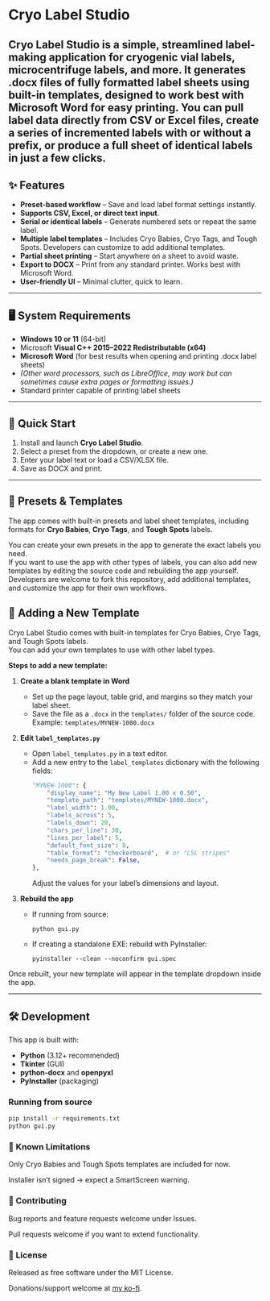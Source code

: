 # Cryo Label Studio

Cryo Label Studio is a simple, streamlined label-making application for cryogenic vial labels, microcentrifuge labels, and more.
It generates .docx files of fully formatted label sheets using built-in templates, designed to work best with Microsoft Word for easy printing. 
You can pull label data directly from CSV or Excel files, create a series of incremented labels with or without a prefix, or produce a full sheet of identical labels in just a few clicks.
---

## ✨ Features

- **Preset-based workflow** – Save and load label format settings instantly.
- **Supports CSV, Excel, or direct text input**.
- **Serial or identical labels** – Generate numbered sets or repeat the same label.
- **Multiple label templates** – Includes Cryo Babies, Cryo Tags, and Tough Spots.  Developers can customize to add additional templates.
- **Partial sheet printing** – Start anywhere on a sheet to avoid waste.
- **Export to DOCX** – Print from any standard printer. Works best with Microsoft Word.
- **User-friendly UI** – Minimal clutter, quick to learn.
---


## 🖥 System Requirements

- **Windows 10 or 11** (64-bit)
- Microsoft **Visual C++ 2015–2022 Redistributable (x64)**
-  **Microsoft Word** (for best results when opening and printing .docx label sheets)
-  *(Other word processors, such as LibreOffice, may work but can sometimes cause extra pages or formatting issues.)*
- Standard printer capable of printing label sheets
---

## 🚀 Quick Start

1. Install and launch **Cryo Label Studio**.
2. Select a preset from the dropdown, or create a new one.
3. Enter your label text or load a CSV/XLSX file.
5. Save as DOCX and print.
---

## 📂 Presets & Templates

The app comes with built-in presets and label sheet templates, including formats for **Cryo Babies**, **Cryo Tags**, and **Tough Spots** labels.

You can create your own presets in the app to generate the exact labels you need.  
If you want to use the app with other types of labels, you can also add new templates by editing the source code and rebuilding the app yourself. Developers are welcome to fork this repository, add additional templates, and customize the app for their own workflows.

## 🧩 Adding a New Template

Cryo Label Studio comes with built-in templates for Cryo Babies, Cryo Tags, and Tough Spots labels.  
You can add your own templates to use with other label types.

**Steps to add a new template:**

1. **Create a blank template in Word**  
   - Set up the page layout, table grid, and margins so they match your label sheet.
   - Save the file as a `.docx` in the `templates/` folder of the source code.  
     Example: `templates/MYNEW-1000.docx`

2. **Edit `label_templates.py`**  
   - Open `label_templates.py` in a text editor.
   - Add a new entry to the `label_templates` dictionary with the following fields:
     ```python
     "MYNEW-1000": {
         "display_name": "My New Label 1.00 x 0.50",
         "template_path": "templates/MYNEW-1000.docx",
         "label_width": 1.00,
         "labels_across": 5,
         "labels_down": 20,
         "chars_per_line": 30,
         "lines_per_label": 5,
         "default_font_size": 8,
         "table_format": "checkerboard",  # or "LSL stripes"
         "needs_page_break": False,
     },
     ```
     Adjust the values for your label’s dimensions and layout.

3. **Rebuild the app**  
   - If running from source:  
     ```
     python gui.py
     ```
   - If creating a standalone EXE: rebuild with PyInstaller:
     ```
     pyinstaller --clean --noconfirm gui.spec

     ```

Once rebuilt, your new template will appear in the template dropdown inside the app.

---

## 🛠 Development

This app is built with:

- **Python** (3.12+ recommended)
- **Tkinter** (GUI)
- **python-docx** and **openpyxl**
- **PyInstaller** (packaging)

### Running from source
```bash
pip install -r requirements.txt
python gui.py
```

### 🚧 Known Limitations

Only Cryo Babies and Tough Spots templates are included for now.

Installer isn’t signed → expect a SmartScreen warning.

### 🤝 Contributing

Bug reports and feature requests welcome under Issues.

Pull requests welcome if you want to extend functionality.

### 📝 License

Released as free software under the MIT License.

Donations/support welcome at [my ko-fi](https://ko-fi.com/shannonbarrera).
